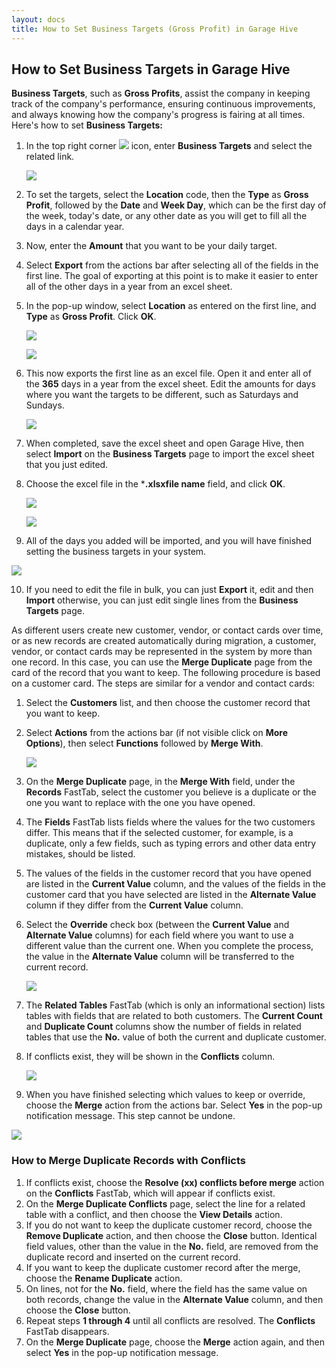 ```yaml
---
layout: docs
title: How to Set Business Targets (Gross Profit) in Garage Hive
---
```


## How to Set Business Targets in Garage Hive
**Business Targets**, such as **Gross Profits**, assist the company in keeping track of the company's performance, ensuring continuous improvements, and always knowing how the company's progress is fairing at all times. Here's how to set **Business Targets:**
1. In the top right corner ![](media/search_icon.png) icon, enter **Business Targets** and select the related link.

   ![](media/garagehive-business-targets1.png)

2. To set the targets, select the **Location** code, then the **Type** as **Gross Profit**, followed by the **Date** and **Week Day**, which can be the first day of the week, today's date, or any other date as you will get to fill all the days in a calendar year.
3. Now, enter the **Amount** that you want to be your daily target.
4. Select **Export** from the actions bar after selecting all of the fields in the first line. The goal of exporting at this point is to make it easier to enter all of the other days in a year from an excel sheet.
5. In the pop-up window, select **Location** as entered on the first line, and **Type** as **Gross Profit**. Click **OK**.

   ![](media/garagehive-business-targets2.png)

   ![](media/garagehive-business-targets3.png)

6. This now exports the first line as an excel file. Open it and enter all of the **365** days in a year from the excel sheet. Edit the amounts for days where you want the targets to be different, such as Saturdays and Sundays.

   ![](media/garagehive-business-targets4.png)

7. When completed, save the excel sheet and open Garage Hive, then select **Import** on the **Business Targets** page to import the excel sheet that you just edited.
8. Choose the excel file in the ***.xlsxfile name** field, and click **OK**.

   ![](media/garagehive-business-targets5.png)

   ![](media/garagehive-business-targets6.png)

9.  All of the days you added will be imported, and you will have finished setting the business targets in your system.

   ![](media/garagehive-business-targets7.png)

10. If you need to edit the file in bulk, you can just **Export** it, edit and then **Import** otherwise, you can just edit single lines from the **Business Targets** page.





As different users create new customer, vendor, or contact cards over time, or as new records are created automatically during migration, a customer, vendor, or contact cards may be represented in the system by more than one record. In this case, you can use the **Merge Duplicate** page from the card of the record that you want to keep.
The following procedure is based on a customer card. The steps are similar for a vendor and contact cards:
1. Select the **Customers** list, and then choose the customer record that you want to keep.
2. Select **Actions** from the actions bar (if not visible click on **More Options**), then select **Functions** followed by **Merge With**.

   ![](media/garagehive-customer-merge-record1.png)

3. On the **Merge Duplicate** page, in the **Merge With** field, under the **Records** FastTab, select the customer you believe is a duplicate or the one you want to replace with the one you have opened.
4. The **Fields** FastTab lists fields where the values for the two customers differ. This means that if the selected customer, for example, is a duplicate, only a few fields, such as typing errors and other data entry mistakes, should be listed.
5. The values of the fields in the customer record that you have opened are listed in the **Current Value** column, and the values of the fields in the customer card that you have selected are listed in the **Alternate Value** column if they differ from the **Current Value** column.
6. Select the **Override** check box (between the **Current Value** and **Alternate Value** columns) for each field where you want to use a different value than the current one. When you complete the process, the value in the **Alternate Value** column will be transferred to the current record.

   ![](media/garagehive-customer-merge-record2.png)

7. The **Related Tables** FastTab (which is only an informational section) lists tables with fields that are related to both customers. The **Current Count** and **Duplicate Count** columns show the number of fields in related tables that use the **No.** value of both the current and duplicate customer.
8. If conflicts exist, they will be shown in the **Conflicts** column.

   ![](media/garagehive-customer-merge-record3.png)

9.  When you have finished selecting which values to keep or override, choose the **Merge** action from the actions bar. Select **Yes** in the pop-up notification message. This step cannot be undone.

   ![](media/garagehive-customer-merge-record4.gif)

### How to Merge Duplicate Records with Conflicts
1. If conflicts exist, choose the **Resolve (xx) conflicts before merge** action on the **Conflicts** FastTab, which will appear if conflicts exist.
2. On the **Merge Duplicate Conflicts** page, select the line for a related table with a conflict, and then choose the **View Details** action.
3. If you do not want to keep the duplicate customer record, choose the **Remove Duplicate** action, and then choose the **Close** button. Identical field values, other than the value in the **No.** field, are removed from the duplicate record and inserted on the current record.
4. If you want to keep the duplicate customer record after the merge, choose the **Rename Duplicate** action.
5. On lines, not for the **No.** field, where the field has the same value on both records, change the value in the **Alternate Value** column, and then choose the **Close** button.
6. Repeat steps **1 through 4** until all conflicts are resolved. The **Conflicts** FastTab disappears.
7. On the **Merge Duplicate** page, choose the **Merge** action again, and then select **Yes** in the pop-up notification message.


